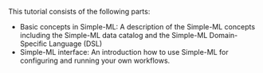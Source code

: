 This tutorial consists of the following parts:

* Basic concepts in Simple-ML: A description of the Simple-ML concepts including the Simple-ML data catalog and the Simple-ML Domain-Specific Language (DSL)
* Simple-ML interface: An introduction how to use Simple-ML for configuring and running your own workflows.
